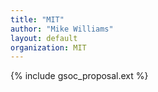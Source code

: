```yaml
---
title: "MIT"
author: "Mike Williams"
layout: default
organization: MIT
---
```


{% include gsoc_proposal.ext %}
